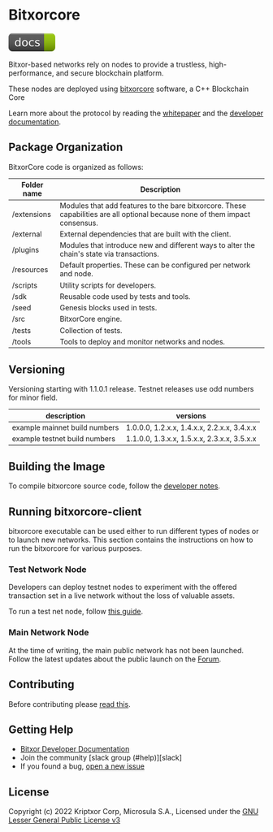 # Bitxorcore

[![docs](badges/docs--green.svg)](https://docs.bitxor.org)

Bitxor-based networks rely on nodes to provide a trustless, high-performance, and secure blockchain platform.

These nodes are deployed using [bitxorcore] software, a C++ Blockchain Core

Learn more about the protocol by reading the [whitepaper](https://docs.bitxor.org/whitepaper-en.pdf) and the [developer documentation](https://docs.bitxor.org).

## Package Organization

BitxorCore code is organized as follows:

| Folder name | Description |
| -------------|--------------|
| /extensions | Modules that add features to the bare bitxorcore. These capabilities are all optional because none of them impact consensus. |
| /external | External dependencies that are built with the client. |
| /plugins | Modules that introduce new and different ways to alter the chain's state via transactions. |
| /resources | Default properties. These can be configured per network and node. |
| /scripts | Utility scripts for developers. |
| /sdk | Reusable code used by tests and tools. |
| /seed | Genesis blocks used in tests. |
| /src | BitxorCore engine. |
| /tests | Collection of tests. |
| /tools | Tools to deploy and monitor networks and nodes. |

## Versioning

Versioning starting with 1.1.0.1 release. Testnet releases use odd numbers for minor field.

| description | versions |
|-------------|----------|
| example mainnet build numbers | 1.0.0.0, 1.2.x.x, 1.4.x.x, 2.2.x.x, 3.4.x.x |
| example testnet build numbers | 1.1.0.0, 1.3.x.x, 1.5.x.x, 2.3.x.x, 3.5.x.x |

## Building the Image

To compile bitxorcore source code, follow the [developer notes](docs/README.md).

## Running bitxorcore-client

bitxorcore executable can be used either to run different types of nodes or to launch new networks. This section contains the instructions on how to run the bitxorcore for various purposes.

### Test Network Node

Developers can deploy testnet nodes to experiment with the offered transaction set in a live network without the loss of valuable assets.

To run a test net node, follow [this guide](https://docs.bitxor.org/guides/network/running-a-testnet-node.html).

### Main Network Node

At the time of writing, the main public network has not been launched. Follow the latest updates about the public launch on the [Forum](https://forum.bitxor.org).

## Contributing

Before contributing please [read this](CONTRIBUTING.md).

## Getting Help

- [Bitxor Developer Documentation](https://docs.bitxor.org)
- Join the community [slack group (#help)][slack]
- If you found a bug, [open a new issue][issues]

## License

Copyright (c) 2022 Kriptxor Corp, Microsula S.A., Licensed under the [GNU Lesser General Public License v3](LICENSE.txt)

[developer documentation]: https://docs.bitxor.org
[Forum]: https://forum.bitxor.org
[issues]: https://github.com/bitxorcorp/bitxorcore/issues
[bitxorcore]: https://github.com/bitxorcorp/bitxorcore
[bitxor-apirest]: https://github.com/bitxor/bitxor-apirest
[bitxor-bootstrap]: https://github.com/bitxor/bitxor-bootstrap
[bitxor]: https://www.bitxor.org
[whitepaper]: https://docs.bitxor.org/whitepaper-en.pdf
